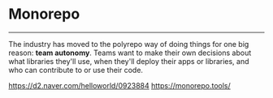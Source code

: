 # Monorepo
---

The industry has moved to the polyrepo way of doing things for one big reason: **team autonomy**. Teams want to make their own decisions about what libraries they'll use, when they'll deploy their apps or libraries, and who can contribute to or use their code.

https://d2.naver.com/helloworld/0923884
https://monorepo.tools/